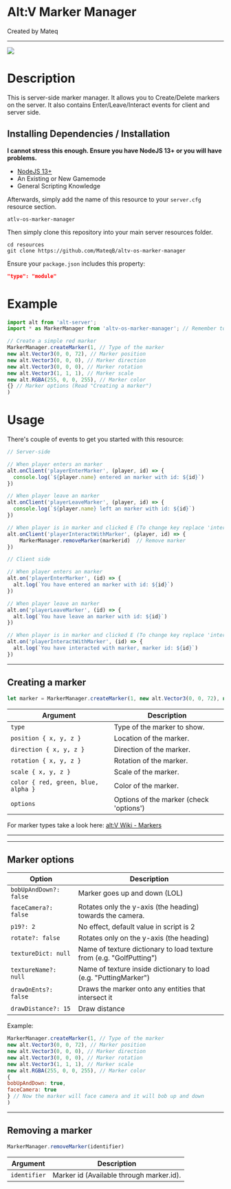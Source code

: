 # Alt:V Marker Manager

Created by Mateq

---

![](https://imgur.com/a/Gr8zLBq)

# Description

This is server-side marker manager. It allows you to Create/Delete markers on the server. It also contains Enter/Leave/Interact events for client and server side.

## Installing Dependencies / Installation

**I cannot stress this enough. Ensure you have NodeJS 13+ or you will have problems.**

-   [NodeJS 13+](https://nodejs.org/en/download/current/)
-   An Existing or New Gamemode
-   General Scripting Knowledge

Afterwards, simply add the name of this resource to your `server.cfg` resource section.

`atlv-os-marker-manager`

Then simply clone this repository into your main server resources folder.

```
cd resources
git clone https://github.com/MateqB/altv-os-marker-manager
```

Ensure your `package.json` includes this property:

```json
"type": "module"
```

# Example

```javascript
import alt from 'alt-server';
import * as MarkerManager from 'altv-os-marker-manager'; // Remember to have it in dependencies

// Create a simple red marker
MarkerManager.createMarker(1, // Type of the marker
new alt.Vector3(0, 0, 72), // Marker position
new alt.Vector3(0, 0, 0), // Marker direction
new alt.Vector3(0, 0, 0), // Marker rotation
new alt.Vector3(1, 1, 1), // Marker scale
new alt.RGBA(255, 0, 0, 255), // Marker color
{} // Marker options (Read "Creating a marker")
)

```

# Usage

There's couple of events to get you started with this resource:

```javascript
// Server-side

// When player enters an marker
alt.onClient('playerEnterMarker', (player, id) => {
  console.log(`${player.name} entered an marker with id: ${id}`)
})

// When player leave an marker
alt.onClient('playerLeaveMarker', (player, id) => {
  console.log(`${player.name} left an marker with id: ${id}`)
})

// When player is in marker and clicked E (To change key replace 'interactcontrol' in client.mjs)
alt.onClient('playerInteractWithMarker', (player, id) => {
    MarkerManager.removeMarker(markerid)  // Remove marker
})

// Client side

// When player enters an marker
alt.on('playerEnterMarker', (id) => {
  alt.log(`You have entered an marker with id: ${id}`)
})

// When player leave an marker
alt.on('playerLeaveMarker', (id) => {
  alt.log(`You have leave an marker with id: ${id}`)
})

// When player is in marker and clicked E (To change key replace 'interactcontrol' in client.mjs)
alt.on('playerInteractWithMarker', (id) => {
  alt.log(`You have interacted with marker, marker id: ${id}`)
})

```

---

## Creating a marker

```javascript
let marker = MarkerManager.createMarker(1, new alt.Vector3(0, 0, 72), new alt.Vector3(0, 0, 0), new alt.Vector3(0, 0, 0), new alt.Vector3(1, 1, 1), new alt.RGBA(255, 0, 0, 255,{}) 
```

| Argument                            | Description                                                                |
| ----------------------------------- | -------------------------------------------------------------------------- |
| `type`                              | Type of the marker to show.                                                |
| `position { x, y, z }`              | Location of the marker.                                                    |
| `direction { x, y, z }`             | Direction of the marker.                                                   |
| `rotation { x, y, z }`              | Rotation of the marker.                                                    |
| `scale { x, y, z }`                 | Scale of the marker.                                                       |
| `color { red, green, blue, alpha }` | Color of the marker.                                                       |
| `options   `                        | Options of the marker (check 'options')                                    |

For marker types take a look here: [alt:V Wiki - Markers](https://wiki.altv.mp/HUD:Markers)

---

---

## Marker options

| Option                              | Description                                                                |
| ----------------------------------- | -------------------------------------------------------------------------- |
| `bobUpAndDown?: false`              | Marker goes up and down (LOL)                                              |
| `faceCamera?: false`                | Rotates only the y-axis (the heading) towards the camera.                  |
| `p19?: 2`                           | No effect, default value in script is 2                                    |
| `rotate?: false`                    | Rotates only on the y-axis (the heading)                                   |
| `textureDict: null`                 | Name of texture dictionary to load texture from (e.g. "GolfPutting")       |
| `textureName?: null`                | Name of texture inside dictionary to load (e.g. "PuttingMarker")           |
| `drawOnEnts?: false`                | Draws the marker onto any entities that intersect it                       |
| `drawDistance?: 15`                 | Draw distance                                                              |

Example: 
```javascript
MarkerManager.createMarker(1, // Type of the marker
new alt.Vector3(0, 0, 72), // Marker position
new alt.Vector3(0, 0, 0), // Marker direction
new alt.Vector3(0, 0, 0), // Marker rotation
new alt.Vector3(1, 1, 1), // Marker scale
new alt.RGBA(255, 0, 0, 255), // Marker color
{
bobUpAndDown: true,
faceCamera: true
} // Now the marker will face camera and it will bob up and down
)
```

---

## Removing a marker

```javascript
MarkerManager.removeMarker(identifier)
```

| Argument     | Description                                                        |
| ------------ | ------------------------------------------------------------------ |
| `identifier` | Marker id (Available through marker.id).                           |
